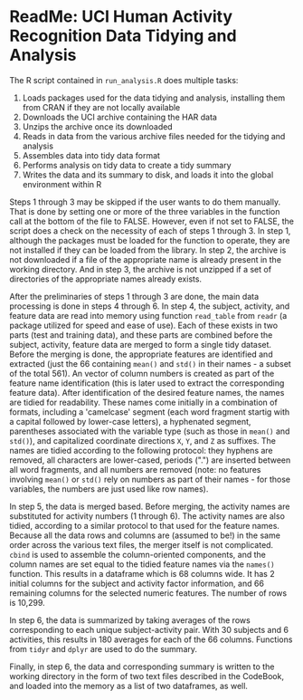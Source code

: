 # ReadMe: UCI Human Activity Recognition Data Tidying and Analysis
The R script contained in `run_analysis.R` does multiple tasks:
 1. Loads packages used for the data tidying and analysis, installing them from CRAN if they are not locally available
 2. Downloads the UCI archive containing the HAR data
 3. Unzips the archive once its downloaded
 4. Reads in data from the various archive files needed for the tidying and analysis
 5. Assembles data into tidy data format
 6. Performs analysis on tidy data to create a tidy summary
 7. Writes the data and its summary to disk, and loads it into the global environment within R
 
Steps 1 through 3 may be skipped if the user wants to do them manually.  That is done by setting one or more of the three variables in the function call at the bottom of the file to FALSE.  However, even if not set to FALSE, the script does a check on the necessity of each of steps 1 through 3. In step 1, although the packages must be loaded for the function to operate, they are not installed if they can be loaded from the library. In step 2, the archive is not downloaded if a file of the appropriate name is already present in the working directory.  And in step 3, the archive is not unzipped if a set of directories of the appropriate names already exists. 

After the preliminaries of steps 1 through 3 are done, the main data processing is done in steps 4 through 6.  In step 4, the subject, activity, and feature data are read into memory using function `read_table` from `readr` (a package utilized for speed and ease of use). Each of these exists in two parts (test and training data), and these parts are combined before the subject, activity, feature data are merged to form a single tidy dataset.  Before the merging is done, the appropriate features are identified and extracted (just the 66 containing `mean()` and `std()` in their names - a subset of the total 561).  An vector of column numbers is created as part of the feature name identification (this is later used to extract the corresponding feature data). After identification of the desired feature names, the names are tidied for readability.  These names come initially in a combination of formats, including a 'camelcase' segment (each word fragment startig with a capital followed by lower-case letters), a hyphenated segment, parentheses associated with the variable type (such as those in `mean()` and `std()`), and capitalized coordinate directions `X`, `Y`, and `Z` as suffixes.  The names are tidied according to the following protocol: they hyphens are removed, all characters are lower-cased, periods (".") are inserted between all word fragments, and all numbers are removed (note: no features involving `mean()` or `std()` rely on numbers as part of their names - for those variables, the numbers are just used like row names).

In step 5, the data is merged based.  Before merging, the activity names are substituted for activity numbers (1 through 6). The activity names are also tidied, according to a similar protocol to that used for the feature names.  Because all the data rows and columns are (assumed to be!) in the same order across the various text files, the merger itself is not complicated.  `cbind` is used to assemble the column-oriented components, and the column names are set equal to the tidied feature names via the `names()` function.  This results in a dataframe which is 68 columns wide. It has 2 initial columns for the subject and activity factor information, and 66 remaining columns for the selected numeric features.  The number of rows is 10,299.

In step 6, the data is summarized by taking averages of the rows corresponding to each unique subject-activity pair.  With 30 subjects and 6 activities, this results in 180 averages for each of the 66 columns.  Functions from `tidyr` and `dplyr` are used to do the summary.

Finally, in step 6, the data and corresponding summary is written to the working directory in the form of two text files described in the CodeBook, and loaded into the memory as a list of two dataframes, as well.
 
